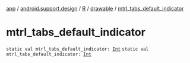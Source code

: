[app](../../../index.md) / [android.support.design](../../index.md) / [R](../index.md) / [drawable](index.md) / [mtrl_tabs_default_indicator](./mtrl_tabs_default_indicator.md)

# mtrl_tabs_default_indicator

`static val mtrl_tabs_default_indicator: `[`Int`](https://kotlinlang.org/api/latest/jvm/stdlib/kotlin/-int/index.html)
`static val mtrl_tabs_default_indicator: `[`Int`](https://kotlinlang.org/api/latest/jvm/stdlib/kotlin/-int/index.html)